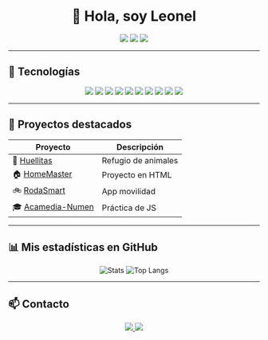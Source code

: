 <h1 align="center">👋 Hola, soy Leonel</h1>

<p align="center">
  <img src="https://img.shields.io/badge/Linux-Lover-1793D1?style=for-the-badge&logo=linux&logoColor=white" />
  <img src="https://img.shields.io/badge/Full%20Stack-Developer-007396?style=for-the-badge" />
  <img src="https://img.shields.io/badge/SysAdmin-Expert-2C8EBB?style=for-the-badge" />
</p>

---

## 🚀 Tecnologías

<div align="center">
  <img src="https://img.shields.io/badge/HTML5-E34F26?style=for-the-badge&logo=html5&logoColor=white" />
  <img src="https://img.shields.io/badge/CSS3-1572B6?style=for-the-badge&logo=css3&logoColor=white" />
  <img src="https://img.shields.io/badge/JavaScript-F7DF1E?style=for-the-badge&logo=javascript&logoColor=black" />
  <img src="https://img.shields.io/badge/Node.js-339933?style=for-the-badge&logo=nodedotjs&logoColor=white" />
  <img src="https://img.shields.io/badge/Express-000000?style=for-the-badge&logo=express&logoColor=white" />
  <img src="https://img.shields.io/badge/MySQL-4479A1?style=for-the-badge&logo=mysql&logoColor=white" />
  <img src="https://img.shields.io/badge/PostgreSQL-4169E1?style=for-the-badge&logo=postgresql&logoColor=white" />
  <img src="https://img.shields.io/badge/MongoDB-47A248?style=for-the-badge&logo=mongodb&logoColor=white" />
  <img src="https://img.shields.io/badge/Docker-2496ED?style=for-the-badge&logo=docker&logoColor=white" />
  <img src="https://img.shields.io/badge/Git-F05032?style=for-the-badge&logo=git&logoColor=white" />
</div>

---

## 📂 Proyectos destacados

| Proyecto | Descripción |
|----------|-------------|
| 🐾 [Huellitas](https://github.com/KarenBuenoVillalobos/Huellitas) | Refugio de animales |
| 🏠 [HomeMaster](https://github.com/LeonelGirett/HomeMaster) | Proyecto en HTML |
| 🚲 [RodaSmart](https://github.com/LeonelGirett/RodaSmart) | App movilidad |
| 🎓 [Acamedia-Numen](https://github.com/LeonelGirett/Acamedia-Numen) | Práctica de JS |

---

## 📊 Mis estadísticas en GitHub

<p align="center">
  <img src="https://github-readme-stats.vercel.app/api?username=LeonelGirett&show_icons=true&theme=radical" alt="Stats" />
  <img src="https://github-readme-stats.vercel.app/api/top-langs/?username=LeonelGirett&layout=compact&theme=radical" alt="Top Langs" />
</p>

---

## 📫 Contacto

<p align="center">
  <a href="https://www.linkedin.com/in/TU-LINK">
    <img src="https://img.shields.io/badge/LinkedIn-0A66C2?style=for-the-badge&logo=linkedin&logoColor=white" />
  </a>
  <a href="mailto:TU-EMAIL@example.com">
    <img src="https://img.shields.io/badge/Email-D14836?style=for-the-badge&logo=gmail&logoColor=white" />
  </a>
</p>